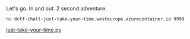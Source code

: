 Let's go. In and out. 2 second adventure.

```
nc dctf-chall-just-take-your-time.westeurope.azurecontainer.io 9999
```

[just-take-your-time.py](https://dctf.dragonsec.si/files/c357be91113fd46c23f6c77b335f9366/just-take-your-time.py?token=eyJ1c2VyX2lkIjo4OTQsInRlYW1faWQiOjM2NiwiZmlsZV9pZCI6MTUxfQ.YKDNkA.4Rpai0RUifp7XfN5fphD4TTmH2U)
